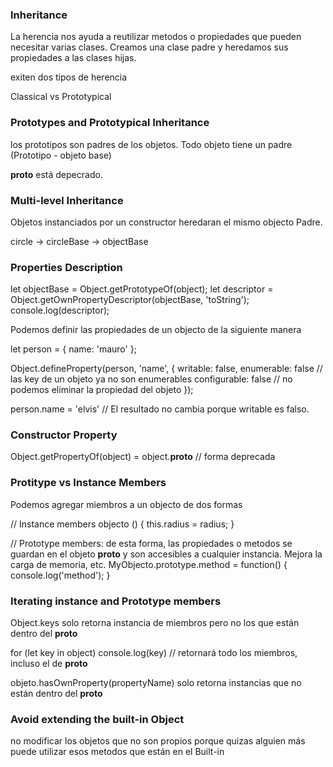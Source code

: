 ### Inheritance 

La herencia nos ayuda a reutilizar metodos o propiedades que pueden necesitar varias clases. Creamos una clase padre
y heredamos sus propiedades a las clases hijas.

exiten dos tipos de herencia 

Classical vs Prototypical

### Prototypes and Prototypical Inheritance

los prototipos son padres de los objetos. 
Todo objeto tiene un padre (Prototipo - objeto base)

__proto__ está depecrado.

### Multi-level Inheritance

Objetos instanciados por un constructor heredaran el mismo objecto Padre.

circle -> circleBase -> objectBase

### Properties Description

let objectBase = Object.getPrototypeOf(object);
let descriptor = Object.getOwnPropertyDescriptor(objectBase, 'toString');
console.log(descriptor);

Podemos definir las propiedades de un objecto de la siguiente manera

let person = { name: 'mauro' };

Object.defineProperty(person, 'name', {
    writable: false,
    enumerable: false // las key de un objeto ya no son enumerables
    configurable: false // no podemos eliminar la propiedad del objeto
});

person.name = 'elvis' // El resultado no cambia porque writable es falso.

### Constructor Property

Object.getPropertyOf(object) = object.__proto__ // forma deprecada

### Protitype vs Instance Members

Podemos agregar miembros a un objecto de dos formas

// Instance members
objecto () {
    this.radius = radius;
}

// Prototype members: de esta forma, las propiedades o metodos se guardan en el objeto __proto__ y son accesibles a cualquier instancia. Mejora la carga de memoria, etc.
MyObjecto.prototype.method = function() {
    console.log('method');
}

### Iterating instance and Prototype members

Object.keys solo retorna instancia de miembros pero no los que están dentro del __proto__

for (let key in object) console.log(key) // retornará todo los miembros, incluso el de __proto__ 

objeto.hasOwnProperty(propertyName) solo  retorna  instancias que no están dentro del __proto__

### Avoid extending the built-in Object

no modificar los objetos que no son propios porque quizas alguien más puede utilizar esos metodos que están en el Built-in
